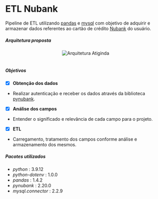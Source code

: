 # ETL Nubank

Pipeline de ETL utilizando [pandas](https://pandas.pydata.org/) e [mysql](https://www.mysql.com/) com objetivo de adquirir e armazenar dados referentes ao cartão de crédito [Nubank](https://nubank.com.br) do usuário.  

##### Arquitetura proposta

<center><img src="https://github.com/Lucas-angelop/etl_nubank-credit-card/blob/master/img/arquitetura.png" alt="Arquitetura Atiginda"></center>  

##### Objetivos
- [x] **Obtenção dos dados**
- Realizar autenticação e receber os dados através da biblioteca [pynubank](https://github.com/andreroggeri/pynubank).

- [x] **Análise dos campos**
- Entender o significado e relevância de cada campo para o projeto.

- [x] **ETL**
- Carregamento, tratamento dos campos conforme análise e armazenamento dos mesmos.

##### Pacotes utilizados

- *python* : 3.9.12
- *python-dotenv* : 1.0.0
- *pandas* : 1.4.2
- *pynubank* : 2.20.0
- *mysql.connector* : 2.2.9
